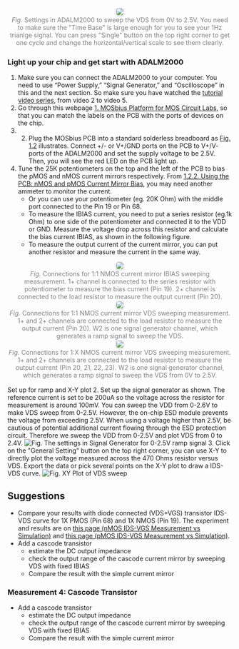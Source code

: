 <center>
    <img style="border-radius: 0.3125em;
    box-shadow: 0 2px 4px 0 rgba(34,36,38,.12),0 2px 10px 0 rgba(34,36,38,.08);" 
    src="img/NMOS_sweep_VDS_results.png" >
    <br>
    <div style="color:gray; 
    display: 
    color: #999;
    padding: 2px;"> 
    <em>Fig.</em> Settings in ADALM2000 to sweep the VDS from 0V to 2.5V. You need to make sure the "Time Base" is large enough for you to see your 1Hz trianlge signal. You can press "Single" button on the top right corner to get one cycle and change the horizontal/vertical scale to see them clearly.</div>
</center>

### Light up your chip and get start with ADALM2000

1. Make sure you can connect the ADALM2000 to your computer. You need to use “Power Supply,” “Signal Generator,” and “Oscilloscope” in this and the next section. So make sure you have watched the [tutorial video series](https://www.youtube.com/watch?v=LCf-_iREESQ&list=PLE6soOeVPOJ0Pj5sMui4KPDiTa7HY50y3), from video 2 to video 5. 
2. Go through this webpage [1. MOSbius Platform for MOS Circuit Labs](https://www.ee.columbia.edu/~kinget/BOOKS/MOSbiusBook/1_chapter_description/description.html), so that you can match the labels on the PCB with the ports of devices on the chip. 
3. 2. Plug the MOSbius PCB into a standard solderless breadboard as [Fig. 1.2](https://www.ee.columbia.edu/~kinget/BOOKS/MOSbiusBook/_images/MobiusPCB_v3_2024_3d_fullboard_ray_ortho.png) illustrates. Connect +/- or V+/GND ports on the PCB to V+/V- ports of the ADALM2000 and set the supply voltage to be 2.5V. Then, you will see the red LED on the PCB light up.
3. Tune the 25K potentiometers on the top and the left of the PCB to bias the pMOS and nMOS current mirrors respectively. From [1.2.2. Using the PCB: nMOS and pMOS Current Mirror Bias](https://www.ee.columbia.edu/~kinget/BOOKS/MOSbiusBook/1_chapter_description/description.html), you may need another ammeter to monitor the current. 
    - Or you can use your potentiometer (eg. 20K Ohm) with the middle port connected to the Pin 19 or Pin 68.
    - To measure the IBIAS current, you need to put a series resistor (eg.1k Ohm) to one side of the potentiometer and connected it to the VDD or GND. Measure the voltage drop across this resistor and calculate the bias current IBIAS, as shown in the following figure.
    - To measure the output current of the current mirror, you can put another resistor and measure the current in the same way. 
  


<center>
    <img style="border-radius: 0.3125em;
    box-shadow: 0 2px 4px 0 rgba(34,36,38,.12),0 2px 10px 0 rgba(34,36,38,.08);" 
    src="img/NMOS_sweep_IBIAS.png" >
    <br>
    <div style="color:gray; 
    display: 
    color: #999;
    padding: 2px;"> 
    <em>Fig.</em> Connections for 1:1 NMOS current mirror IBIAS sweeping measurement. 1+ channel is connected to the series resistor with potentiometer to measure the bias current (Pin 19). 2+ channel is connected to the load resistor to measure the output current (Pin 20). </div>
</center>
<center>
    <img style="border-radius: 0.3125em;
    box-shadow: 0 2px 4px 0 rgba(34,36,38,.12),0 2px 10px 0 rgba(34,36,38,.08);" 
    src="img/NMOS_sweep_VDS.png" >
    <br>
    <div style="color:gray; 
    display: 
    color: #999;
    padding: 2px;"> 
    <em>Fig.</em> Connections for 1:1 NMOS current mirror VDS sweeping measurement. 1+ and 2+ channels are connected to the load resistor to measure the output current (Pin 20). W2 is one signal generator channel, which generates a ramp signal to sweep the VDS. </div>
</center>
<center>
    <img style="border-radius: 0.3125em;
    box-shadow: 0 2px 4px 0 rgba(34,36,38,.12),0 2px 10px 0 rgba(34,36,38,.08);" 
    src="img/NMOS_sweep_VDS_1_X.png" >
    <br>
    <div style="color:gray; 
    display: 
    color: #999;
    padding: 2px;"> 
    <em>Fig.</em> Connections for 1:X NMOS current mirror VDS sweeping measurement. 1+ and 2+ channels are connected to the load resistor to measure the output current (Pin 20, 21, 22, 23). W2 is one signal generator channel, which generates a ramp signal to sweep the VDS from 0V to 2.5V. </div>
</center>

Set up for ramp and X-Y plot
2. Set up the signal generator as shown. The reference current is set to be 200uA so the voltage across the resistor for measurement is around 100mV. You can sweep the VDD from 0-2.6V to make VDS sweep from 0-2.5V. However, the on-chip ESD module prevents the voltage from exceeding 2.5V. When using a voltage higher than 2.5V, be cautious of potential additional current flowing through the ESD protection circuit. Therefore we sweep the VDD from 0-2.5V and plot VDS from 0 to 2.4V. ![<em>Fig.</em> The settings in Signal Generator for 0-2.5V ramp signal](img/NMOS_sweep_VDS_ramp_setting.png)
3. Click on the "General Setting" button on the top right corner, you can use X-Y to directly plot the voltage measured across the 470 Ohms resistor versus VDS. Export the data or pick several points on the X-Y plot to draw a IDS-VDS curve. ![<em>Fig.</em> XY Plot of VDS sweep](img/NMOS_sweep_VDS_results.png)

## Suggestions
*  Compare your results with diode connected (VDS=VGS) transistor IDS-VDS curve for 1X PMOS (Pin 68) and 1X NMOS (Pin 19). The experiment and results are on [this page (nMOS IDS-VGS Measurement vs Simulation)](https://www.ee.columbia.edu/~kinget/BOOKS/MOSbiusBook/6_iv_characteristics/plotting_i_v_data_sims_nmos.html) and [this page (pMOS IDS-VGS Measurement vs Simulation)](https://www.ee.columbia.edu/~kinget/BOOKS/MOSbiusBook/6_iv_characteristics/plotting_i_v_data_sims_pmos.html).  
* Add a cascode transistor
    * estimate the DC output impedance
    * check the output range of the cascode current mirror by sweeping VDS with fixed IBIAS
    * Compare the result with the simple current mirror

### Measurement 4: Cascode Transistor
* Add a cascode transistor
    * estimate the DC output impedance
    * check the output range of the cascode current mirror by sweeping VDS with fixed IBIAS
    * Compare the result with the simple current mirror